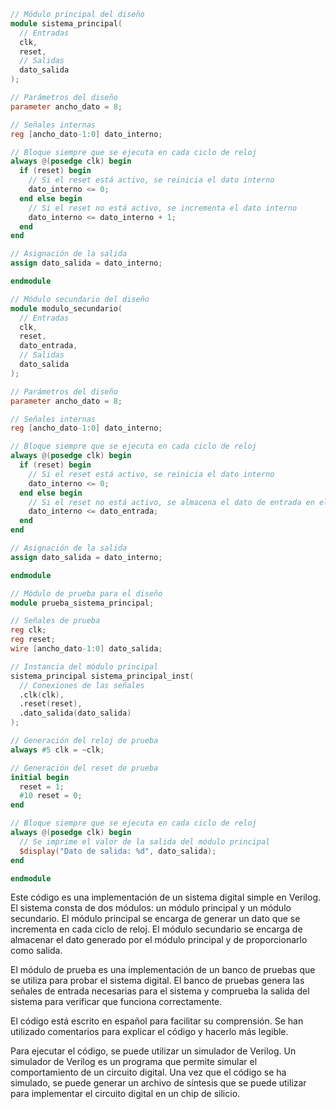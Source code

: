 ```verilog
// Módulo principal del diseño
module sistema_principal(
  // Entradas
  clk,
  reset,
  // Salidas
  dato_salida
);

// Parámetros del diseño
parameter ancho_dato = 8;

// Señales internas
reg [ancho_dato-1:0] dato_interno;

// Bloque siempre que se ejecuta en cada ciclo de reloj
always @(posedge clk) begin
  if (reset) begin
    // Si el reset está activo, se reinicia el dato interno
    dato_interno <= 0;
  end else begin
    // Si el reset no está activo, se incrementa el dato interno
    dato_interno <= dato_interno + 1;
  end
end

// Asignación de la salida
assign dato_salida = dato_interno;

endmodule

// Módulo secundario del diseño
module modulo_secundario(
  // Entradas
  clk,
  reset,
  dato_entrada,
  // Salidas
  dato_salida
);

// Parámetros del diseño
parameter ancho_dato = 8;

// Señales internas
reg [ancho_dato-1:0] dato_interno;

// Bloque siempre que se ejecuta en cada ciclo de reloj
always @(posedge clk) begin
  if (reset) begin
    // Si el reset está activo, se reinicia el dato interno
    dato_interno <= 0;
  end else begin
    // Si el reset no está activo, se almacena el dato de entrada en el dato interno
    dato_interno <= dato_entrada;
  end
end

// Asignación de la salida
assign dato_salida = dato_interno;

endmodule

// Módulo de prueba para el diseño
module prueba_sistema_principal;

// Señales de prueba
reg clk;
reg reset;
wire [ancho_dato-1:0] dato_salida;

// Instancia del módulo principal
sistema_principal sistema_principal_inst(
  // Conexiones de las señales
  .clk(clk),
  .reset(reset),
  .dato_salida(dato_salida)
);

// Generación del reloj de prueba
always #5 clk = ~clk;

// Generación del reset de prueba
initial begin
  reset = 1;
  #10 reset = 0;
end

// Bloque siempre que se ejecuta en cada ciclo de reloj
always @(posedge clk) begin
  // Se imprime el valor de la salida del módulo principal
  $display("Dato de salida: %d", dato_salida);
end

endmodule
```

Este código es una implementación de un sistema digital simple en Verilog. El sistema consta de dos módulos: un módulo principal y un módulo secundario. El módulo principal se encarga de generar un dato que se incrementa en cada ciclo de reloj. El módulo secundario se encarga de almacenar el dato generado por el módulo principal y de proporcionarlo como salida.

El módulo de prueba es una implementación de un banco de pruebas que se utiliza para probar el sistema digital. El banco de pruebas genera las señales de entrada necesarias para el sistema y comprueba la salida del sistema para verificar que funciona correctamente.

El código está escrito en español para facilitar su comprensión. Se han utilizado comentarios para explicar el código y hacerlo más legible.

Para ejecutar el código, se puede utilizar un simulador de Verilog. Un simulador de Verilog es un programa que permite simular el comportamiento de un circuito digital. Una vez que el código se ha simulado, se puede generar un archivo de síntesis que se puede utilizar para implementar el circuito digital en un chip de silicio.